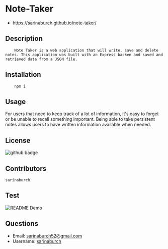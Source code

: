 # Note-Taker
* https://sarinaburch.github.io/note-taker/
## Description 
        Note Taker is a web application that will write, save and delete notes. This application was built with an Express backen and saved and retrieved data from a JSON file.

## Installation
        npm i
    
## Usage
For users that need to keep track of a lot of information, it's easy to forget or be unable to recall something important. Being able to take persistent notes allows users to have written information available when needed.

## License
![github badge](https://img.shields.io/badge/None.license-green)
     
## Contributors
    sarinaburch
      
## Test
![README Demo](public/assets/images/Demo.gif)

## Questions

* Email: [sarinaburch52@gmail.com](sarinaburch52@gmail.com)
* Username: [sarinaburch](https://github.com/sarinaburch)
